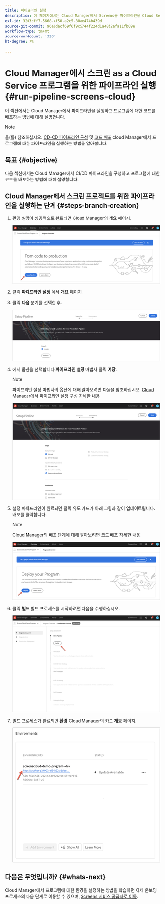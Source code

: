 ```yaml
---
title: 파이프라인 실행
description: 이 페이지에서는 Cloud Manager에서 Screens용 파이프라인을 Cloud Service 프로젝트로 실행하는 방법에 대해 설명합니다.
exl-id: 3203cff7-5668-4f50-a2c5-80ae474b439d
source-git-commit: 96a0dacf69f6f9c5744f224d1a48b2afa11fb09e
workflow-type: tm+mt
source-wordcount: '320'
ht-degree: 7%

---
```


# Cloud Manager에서 스크린 as a Cloud Service 프로그램을 위한 파이프라인 실행 {#run-pipeline-screens-cloud}

이 섹션에서는 Cloud Manager에서 파이프라인을 실행하고 프로그램에 대한 코드를 배포하는 방법에 대해 설명합니다.

>[!NOTE]
>을(를) 참조하십시오. [CD-CD 파이프라인 구성](https://experienceleague.adobe.com/docs/experience-manager-cloud-service/implementing/using-cloud-manager/configure-pipeline.html?lang=en) 및 [코드 배포](https://experienceleague.adobe.com/docs/experience-manager-cloud-service/implementing/using-cloud-manager/deploy-code.html?lang=en) cloud Manager에서 프로그램에 대한 파이프라인을 실행하는 방법을 알아봅니다.

## 목표 {#objective}

다음 섹션에서는 Cloud Manager에서 CI/CD 파이프라인을 구성하고 프로그램에 대한 코드를 배포하는 방법에 대해 설명합니다.

## Cloud Manager에서 스크린 프로젝트를 위한 파이프라인을 실행하는 단계 {#steps-branch-creation}

1. 환경 설정이 성공적으로 완료되면 Cloud Manager의 **개요** 페이지.

   ![이미지](/help/screens-cloud/assets/onboarding/add-environ3.png)

1. 클릭 **파이프라인 설정** 에서 **개요** 페이지.

1. 클릭 **다음** 분기를 선택한 후.

   ![이미지](/help/screens-cloud/assets/onboarding/run-pipeline1.png)

1. 에서 옵션을 선택합니다 **파이프라인 설정** 마법사 클릭 **저장**.

   >[!NOTE]
   >파이프라인 설정 마법사의 옵션에 대해 알아보려면 다음을 참조하십시오. [Cloud Manager에서 파이프라인 설정 구성](https://experienceleague.adobe.com/docs/experience-manager-cloud-service/implementing/using-cloud-manager/configure-pipeline.html?lang=en) 자세한 내용

   ![이미지](/help/screens-cloud/assets/onboarding/run-pipeline2-a.png)

1. 설정 파이프라인이 완료되면 클릭 유도 카드가 아래 그림과 같이 업데이트됩니다. 배포를 클릭합니다.

   >[!NOTE]
   >Cloud Manager의 배포 단계에 대해 알아보려면 [코드 배포](https://experienceleague.adobe.com/docs/experience-manager-cloud-service/implementing/using-cloud-manager/deploy-code.html?lang=en) 자세한 내용

   ![이미지](/help/screens-cloud/assets/onboarding/run-pipeline3.png)

1. 클릭 **빌드** 빌드 프로세스를 시작하려면 다음을 수행하십시오.

   ![이미지](/help/screens-cloud/assets/onboarding/run-pipeline4.png)

1. 빌드 프로세스가 완료되면 **환경** Cloud Manager의 카드 **개요** 페이지.

   ![이미지](/help/screens-cloud/assets/onboarding/run-pipeline5.png)

## 다음은 무엇입니까? {#whats-next}

Cloud Manager에서 프로그램에 대한 환경을 설정하는 방법을 학습하면 이제 온보딩 프로세스의 다음 단계로 이동할 수 있으며, [Screens 서비스 공급자로 이동](/help/screens-cloud/configuring/navigating-to-screens-services-provider.md).

